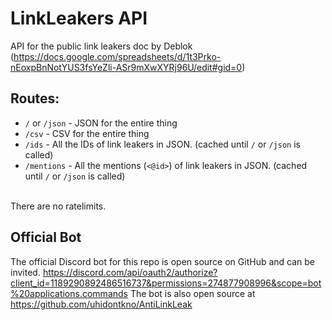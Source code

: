 # LinkLeakers API
API for the public link leakers doc by Deblok
(https://docs.google.com/spreadsheets/d/1t3Prko-nEoxpBnNotYUS3fsYeZli-ASr9mXwXYRj96U/edit#gid=0)

## Routes:
* `/` or `/json` - JSON for the entire thing
* `/csv` - CSV for the entire thing
* `/ids` - All the IDs of link leakers in JSON.  (cached until `/` or `/json` is called)
* `/mentions` - All the mentions (`<@id>`) of link leakers in JSON. (cached until `/` or `/json` is called)
<br />
There are no ratelimits.

## Official Bot
The official Discord bot for this repo is open source on GitHub and can be invited. 
https://discord.com/api/oauth2/authorize?client_id=1189290892486516737&permissions=274877908996&scope=bot%20applications.commands
The bot is also open source at https://github.com/uhidontkno/AntiLinkLeak